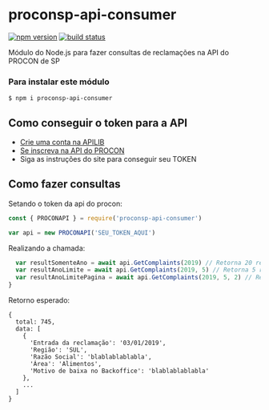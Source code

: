 # proconsp-api-consumer

[![npm version](https://img.shields.io/npm/v/proconsp-api-consumer.svg)](https://www.npmjs.com/package/proconsp-api-consumer)
[![build status](https://travis-ci.org/g-barbosa/proconsp-api-consumer.svg)](https://travis-ci.com/g-barbosa/proconsp-api-consumer)

Módulo do Node.js para fazer consultas de reclamações na API do PROCON de SP

### Para instalar este módulo 

```
$ npm i proconsp-api-consumer
```

## Como conseguir o token para a API

* [Crie uma conta na APILIB](https://apilib.prefeitura.sp.gov.br/store/site/pages/sign-up.jag)
* [Se inscreva na API do PROCON](https://apilib.prefeitura.sp.gov.br/store/apis/info?name=PROCON&version=v1&provider=admin)
* Siga as instruções do site para conseguir seu TOKEN

## Como fazer consultas

Setando o token da api do procon:

```js
const { PROCONAPI } = require('proconsp-api-consumer')

var api = new PROCONAPI('SEU_TOKEN_AQUI')

```

Realizando a chamada:

```js
  var resultSomenteAno = await api.GetComplaints(2019) // Retorna 20 resultados, do mais antigo para o mais atual
  var resultAnoLimite = await api.GetComplaints(2019, 5) // Retorna 5 resultados, do mais antigo para o mais atual
  var resultAnoLimitePagina = await api.GetComplaints(2019, 5, 2) // Retorna 5 resultados, a partir da página 2. Do mais antigo para o mais atual
}
```

Retorno esperado:

```jason
{
  total: 745,
  data: [
    {
      'Entrada da reclamação': '03/01/2019',
      'Região': 'SUL',
      'Razão Social': 'blablablablabla',
      'Área': 'Alimentos',
      'Motivo de baixa no Backoffice': 'blablablablabla'
    },
    ...
  ]
}
```
